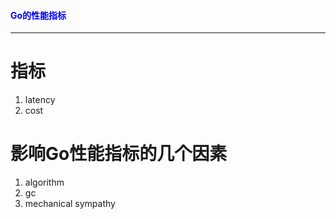 #### <font color="blue">Go的性能指标</font>

---

# 指标

1. latency
2. cost

# 影响Go性能指标的几个因素

1. algorithm
2. gc
3. mechanical sympathy
